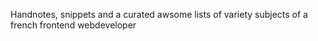 Handnotes, snippets and a curated awsome lists of variety subjects of a french frontend webdeveloper
